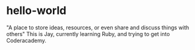 # hello-world
"A place to store ideas, resources, or even share and discuss things with others"
This is Jay, currently learning Ruby, and trying to get into Coderacademy.
